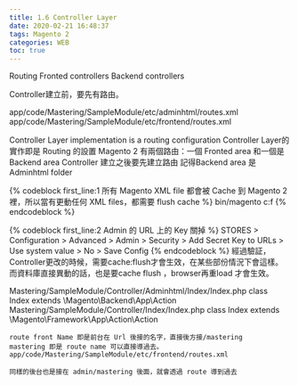 ```yaml
---
title: 1.6 Controller Layer
date: 2020-02-21 16:48:37
tags: Magento 2
categories: WEB
toc: true
---
```



Routing
Fronted controllers
Backend controllers
<!-- more -->
Controller建立前，要先有路由。

app/code/Mastering/SampleModule/etc/adminhtml/routes.xml
app/code/Mastering/SampleModule/etc/frontend/routes.xml


Controller Layer implementation is a routing configuration
Controller Layer的實作即是 Routing 的設置
Magento 2 有兩個路由：一個 Fronted area 和一個是 Backend area
Controller 建立之後要先建立路由
記得Backend area 是Adminhtml folder


{% codeblock first_line:1 所有 Magento XML file 都會被 Cache 到 Magento 2 裡，所以當有更動任何 XML files，都需要 flush cache %}
bin/magento c:f
{% endcodeblock %}

{% codeblock first_line:2 Admin 的 URL 上的 Key 關掉 %}
STORES > Configuration > Advanced > Admin > Security > Add Secret Key to URLs > Use system value > No > Save Config
{% endcodeblock %}
經過驗証，Controller更改的時候，需要cache:flush才會生效，在某些部份情況下會這樣。
而資料庫直接異動的話，也是要cache flush ，browser再重load 才會生效。

Mastering/SampleModule/Controller/Adminhtml/Index/Index.php
    class Index extends \Magento\Backend\App\Action
Mastering/SampleModule/Controller/Index/Index.php
    class Index extends \Magento\Framework\App\Action\Action
    
    route front Name 即是前台在 Url 後接的名字，直接後方接/mastering 
    mastering 即是 route name 可以直接導過去。   
    app/code/Mastering/SampleModule/etc/frontend/routes.xml
    
    同樣的後台也是接在 admin/mastering 後面，就會透過 route 導到過去